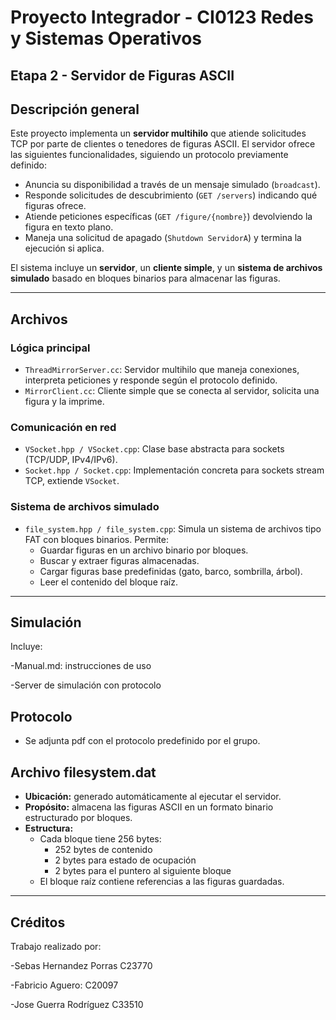# Proyecto Integrador - CI0123 Redes y Sistemas Operativos  

## Etapa 2 - Servidor de Figuras ASCII

## Descripción general

Este proyecto implementa un **servidor multihilo** que atiende solicitudes TCP por parte de clientes o tenedores de figuras ASCII. El servidor ofrece las siguientes funcionalidades, siguiendo un protocolo previamente definido:

- Anuncia su disponibilidad a través de un mensaje simulado (`broadcast`).
- Responde solicitudes de descubrimiento (`GET /servers`) indicando qué figuras ofrece.
- Atiende peticiones específicas (`GET /figure/{nombre}`) devolviendo la figura en texto plano.
- Maneja una solicitud de apagado (`Shutdown ServidorA`) y termina la ejecución si aplica.

El sistema incluye un **servidor**, un **cliente simple**, y un **sistema de archivos simulado** basado en bloques binarios para almacenar las figuras.

---

## Archivos

### Lógica principal

- `ThreadMirrorServer.cc`: Servidor multihilo que maneja conexiones, interpreta peticiones y responde según el protocolo definido.
- `MirrorClient.cc`: Cliente simple que se conecta al servidor, solicita una figura y la imprime.

### Comunicación en red

- `VSocket.hpp / VSocket.cpp`: Clase base abstracta para sockets (TCP/UDP, IPv4/IPv6).
- `Socket.hpp / Socket.cpp`: Implementación concreta para sockets stream TCP, extiende `VSocket`.

### Sistema de archivos simulado

- `file_system.hpp / file_system.cpp`: Simula un sistema de archivos tipo FAT con bloques binarios. Permite:
  - Guardar figuras en un archivo binario por bloques.
  - Buscar y extraer figuras almacenadas.
  - Cargar figuras base predefinidas (gato, barco, sombrilla, árbol).
  - Leer el contenido del bloque raíz.

---

## Simulación

Incluye:

-Manual.md: instrucciones de uso

-Server de simulación con protocolo

## Protocolo

- Se adjunta pdf con el protocolo predefinido por el grupo.

## Archivo filesystem.dat

- **Ubicación:** generado automáticamente al ejecutar el servidor.
- **Propósito:** almacena las figuras ASCII en un formato binario estructurado por bloques.
- **Estructura:**  
  - Cada bloque tiene 256 bytes:  
    - 252 bytes de contenido  
    - 2 bytes para estado de ocupación  
    - 2 bytes para el puntero al siguiente bloque
  - El bloque raíz contiene referencias a las figuras guardadas.

---

## Créditos

Trabajo realizado por:

-Sebas Hernandez Porras C23770

-Fabricio Aguero: C20097

-Jose Guerra Rodríguez C33510
